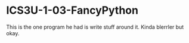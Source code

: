 # ICS3U-1-03-FancyPython

This is the one program he had is write stuff around it. Kinda blerrler but okay.